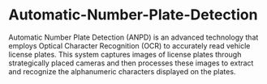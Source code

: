 # Automatic-Number-Plate-Detection
Automatic Number Plate Detection (ANPD) is an advanced technology that employs Optical Character Recognition (OCR) to accurately read vehicle license plates. This system captures images of license plates through strategically placed cameras and then processes these images to extract and recognize the alphanumeric characters displayed on the plates.
